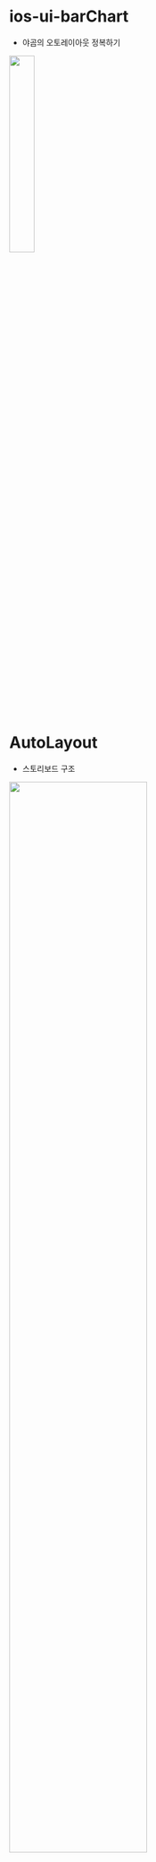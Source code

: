 # ios-ui-barChart

- 야곰의 오토레이아웃 정복하기 

<img src="https://user-images.githubusercontent.com/26668309/160839111-d369b4e9-f17c-4370-a060-7bf8477e4f91.gif" width = 30%> 


# AutoLayout 

- 스토리보드 구조 

<img src="https://user-images.githubusercontent.com/26668309/160841182-00a09461-54a8-4570-983c-aea277637b9a.png" width = 70%> 


- barHeightConstraints 추가 

```Swift 
    private func addConstraint(){
        barHeightConstraints.forEach { constraint in
            constraint.isActive = false
        }
                
        barHeightConstraints = zip(barHeightMultipliers, barStackView.arrangedSubviews).map({
            $1.heightAnchor.constraint(equalTo: barStackView.heightAnchor, multiplier: $0)
        })
        
        NSLayoutConstraint.activate(barHeightConstraints)
    }

```
